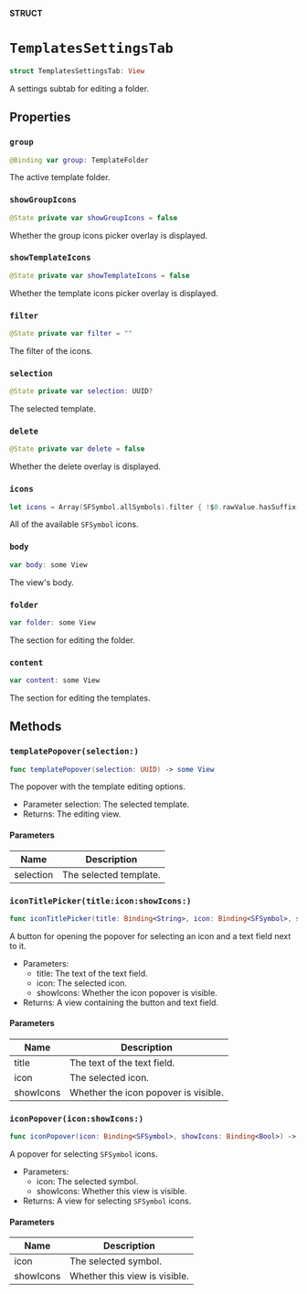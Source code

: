 **STRUCT**

# `TemplatesSettingsTab`

```swift
struct TemplatesSettingsTab: View
```

A settings subtab for editing a folder.

## Properties
### `group`

```swift
@Binding var group: TemplateFolder
```

The active template folder.

### `showGroupIcons`

```swift
@State private var showGroupIcons = false
```

Whether the group icons picker overlay is displayed.

### `showTemplateIcons`

```swift
@State private var showTemplateIcons = false
```

Whether the template icons picker overlay is displayed.

### `filter`

```swift
@State private var filter = ""
```

The filter of the icons.

### `selection`

```swift
@State private var selection: UUID?
```

The selected template.

### `delete`

```swift
@State private var delete = false
```

Whether the delete overlay is displayed.

### `icons`

```swift
let icons = Array(SFSymbol.allSymbols).filter { !$0.rawValue.hasSuffix(".fill") }
```

All of the available ``SFSymbol`` icons.

### `body`

```swift
var body: some View
```

The view's body.

### `folder`

```swift
var folder: some View
```

The section for editing the folder.

### `content`

```swift
var content: some View
```

The section for editing the templates.

## Methods
### `templatePopover(selection:)`

```swift
func templatePopover(selection: UUID) -> some View
```

The popover with the template editing options.
- Parameter selection: The selected template.
- Returns: The editing view.

#### Parameters

| Name | Description |
| ---- | ----------- |
| selection | The selected template. |

### `iconTitlePicker(title:icon:showIcons:)`

```swift
func iconTitlePicker(title: Binding<String>, icon: Binding<SFSymbol>, showIcons: Binding<Bool>) -> some View
```

A button for opening the popover for selecting an icon and a text field next to it.
- Parameters:
  - title: The text of the text field.
  - icon: The selected icon.
  - showIcons: Whether the icon popover is visible.
- Returns: A view containing the button and text field.

#### Parameters

| Name | Description |
| ---- | ----------- |
| title | The text of the text field. |
| icon | The selected icon. |
| showIcons | Whether the icon popover is visible. |

### `iconPopover(icon:showIcons:)`

```swift
func iconPopover(icon: Binding<SFSymbol>, showIcons: Binding<Bool>) -> some View
```

A popover for selecting ``SFSymbol`` icons.
- Parameters:
  - icon: The selected symbol.
  - showIcons: Whether this view is visible.
- Returns: A view for selecting ``SFSymbol`` icons.

#### Parameters

| Name | Description |
| ---- | ----------- |
| icon | The selected symbol. |
| showIcons | Whether this view is visible. |